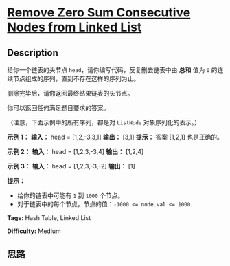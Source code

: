 # [Remove Zero Sum Consecutive Nodes from Linked List][title]

## Description

给你一个链表的头节点 `head`，请你编写代码，反复删去链表中由 **总和**  值为 `0` 的连续节点组成的序列，直到不存在这样的序列为止。

删除完毕后，请你返回最终结果链表的头节点。



你可以返回任何满足题目要求的答案。

（注意，下面示例中的所有序列，都是对 `ListNode` 对象序列化的表示。）

**示例 1：**
            **输入：** head = [1,2,-3,3,1]    **输出：** [3,1]    **提示：** 答案 [1,2,1] 也是正确的。    

**示例 2：**
            **输入：** head = [1,2,3,-3,4]    **输出：** [1,2,4]    

**示例 3：**
            **输入：** head = [1,2,3,-3,-2]    **输出：** [1]    



**提示：**

  * 给你的链表中可能有 `1` 到 `1000` 个节点。
  * 对于链表中的每个节点，节点的值：`-1000 <= node.val <= 1000`.


**Tags:** Hash Table, Linked List

**Difficulty:** Medium

## 思路

[title]: https://leetcode-cn.com/problems/remove-zero-sum-consecutive-nodes-from-linked-list
